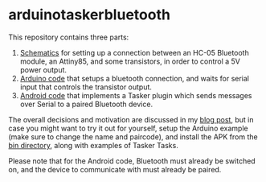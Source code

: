 # arduinotaskerbluetooth

This repository contains three parts:

1. [Schematics](schematics) for setting up a connection between an HC-05 Bluetooth module, an Attiny85, and some transistors, in order to control a 5V power output.
2. [Arduino code](arduino_bluetooth_switch) that setups a bluetooth connection, and waits for serial input that controls the transistor output.
3. [Android code](BluetoothSerialfromTasker) that implements a Tasker plugin which sends messages over Serial to a paired Bluetooth device.


The overall decisions and motivation are discussed in my [blog post](https://ilias.giechaskiel.com/posts/bluetooth_serial/index.html), but in case you might want to try it out for yourself, setup the Arduino example (make sure to change the name and paircode), and install the APK from the [bin directory](BluetoothSerialfromTasker/bin), along with examples of Tasker Tasks. 

Please note that for the Android code, Bluetooth must already be switched on, and the device to communicate with must already be paired.
